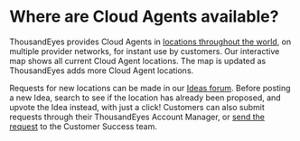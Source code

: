 # Where are Cloud Agents available?

ThousandEyes provides Cloud Agents in [locations throughout the world](https://www.thousandeyes.com/product/cloud-agents), on multiple provider networks, for instant use by customers. Our interactive map shows all current Cloud Agent locations. The map is updated as ThousandEyes adds more Cloud Agent locations.

Requests for new locations can be made in our [Ideas forum](https://success.thousandeyes.com/PublicIdeasPage). Before posting a new Idea, search to see if the location has already been proposed, and upvote the Idea instead, with just a click! Customers can also submit requests through their ThousandEyes Account Manager, or [send the request](mailto:support@thousandeyes.com?subject=request+for+new+Cloud+Agent+location) to the Customer Success team.

